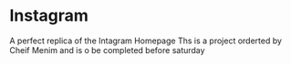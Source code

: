 # Instagram
A perfect replica of the Intagram Homepage
Ths is a project orderted by Cheif Menim and is o be completed before saturday
